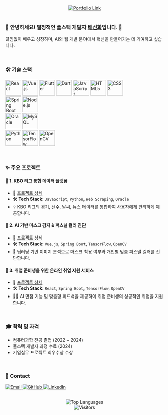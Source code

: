 <div align="center">
    <a href="https://bae-sunny.github.io/" target="_blank">
        <img src="https://img.shields.io/badge/Portfolio-View%20My%20Work-blue?style=for-the-badge&logo=laptop&logoColor=white" alt="Portfolio Link">
    </a>
</div>

<br>

<p align="center">
  <h3>👋 안녕하세요! 열정적인 풀스택 개발자 <a href="https://github.com/Bae-Sunny" target="_blank"><b>배선화</b></a>입니다. 🌱</h3>
  끊임없이 배우고 성장하며, AI와 웹 개발 분야에서 혁신을 만들어가는 데 기여하고 싶습니다.
</p>

<br>

### 🛠️ 기술 스택

<p align="left">
  <img src="https://skillicons.dev/icons?i=react" alt="React" width="50"/>
  <img src="https://skillicons.dev/icons?i=vuejs" alt="Vue.js" width="50"/>
  <img src="https://skillicons.dev/icons?i=flutter" alt="Flutter" width="50"/>
  <img src="https://skillicons.dev/icons?i=dart" alt="Dart" width="50"/>
  <img src="https://skillicons.dev/icons?i=javascript" alt="JavaScript" width="50"/>
  <img src="https://skillicons.dev/icons?i=html" alt="HTML5" width="50"/>
  <img src="https://skillicons.dev/icons?i=css" alt="CSS3" width="50"/>
  <br>
  <img src="https://skillicons.dev/icons?i=spring" alt="Spring Boot" width="50"/>
  <img src="https://skillicons.dev/icons?i=nodejs" alt="Node.js" width="50"/>
  <br>
  <img src="https://skillicons.dev/icons?i=database" alt="Oracle" width="50"/>
  <img src="https://skillicons.dev/icons?i=mysql" alt="MySQL" width="50"/>
  <br>
  <img src="https://skillicons.dev/icons?i=python" alt="Python" width="50"/>
  <img src="https://skillicons.dev/icons?i=tensorflow" alt="TensorFlow" width="50"/>
  <img src="https://skillicons.dev/icons?i=opencv" alt="OpenCV" width="50"/>
</p>

<br>

### ✨ 주요 프로젝트

#### 📌 1. **KBO 리그 통합 데이터 플랫폼**
- 🔗 [프로젝트 상세](https://scandalous-lady-ca4.notion.site/4818ecc4ff1a4744b10b00b0b6f0a9a3?pvs=4)
- 🛠️ **Tech Stack:** `JavaScript`, `Python`, `Web Scraping`, `Oracle`
- 💡 KBO 리그의 경기, 선수, 날씨, 뉴스 데이터를 통합하여 사용자에게 편리하게 제공합니다.

#### 📌 2. **AI 기반 마스크 감지 & 퍼스널 컬러 진단**
- 🔗 [프로젝트 상세](https://scandalous-lady-ca4.notion.site/AI-c8520be1e0a44c8b82c79be1d9e3c346?pvs=4)
- 🛠️ **Tech Stack:** `Vue.js`, `Spring Boot`, `TensorFlow`, `OpenCV`
- 🤖 딥러닝 기반 이미지 분석으로 마스크 착용 여부와 개인별 맞춤 퍼스널 컬러를 진단합니다.

#### 📌 3. **취업 준비생을 위한 온라인 취업 지원 서비스**
- 🔗 [프로젝트 상세](https://scandalous-lady-ca4.notion.site/e638492c79bc423eadad200877af0c9d?pvs=4)
- 🛠️ **Tech Stack:** `React`, `Spring Boot`, `TensorFlow`, `OpenCV`
- 🧑‍🎓 AI 면접 기능 및 맞춤형 피드백을 제공하여 취업 준비생의 성공적인 취업을 지원합니다.

<br>

### 🎓 학력 및 자격

*   컴퓨터과학 전공 졸업 (2022 ~ 2024)
*   풀스택 개발자 과정 수료 (2024)
*   기업실무 프로젝트 최우수상 수상

<br>

### 📧 Contact

<p align="left">
    <a href="mailto:bshwa0563@gmail.com">
        <img src="https://img.shields.io/badge/Email-D14836?style=flat-square&logo=gmail&logoColor=white" alt="Email"/>
    </a>
    <a href="https://github.com/Bae-Sunny" target="_blank">
        <img src="https://img.shields.io/badge/GitHub-181717?style=flat-square&logo=github&logoColor=white" alt="GitHub"/>
    </a>
    <a href="https://linkedin.com/" target="_blank">
        <img src="https://img.shields.io/badge/LinkedIn-0077B5?style=flat-square&logo=linkedin&logoColor=white" alt="LinkedIn"/>
    </a>
</p>

<br>

<div align="center">
    <img src="https://github-readme-stats.vercel.app/api?username=Bae-Sunny&layout=compact&theme=github_dark" alt="Top Languages"/>
</div>

<div align="center">
    <img src="https://visitor-badge.laobi.icu/badge?page_id=Bae-Sunny" alt="Visitors">
</div>
